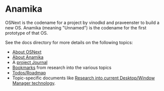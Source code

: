 Anamika
=======

OSNext is the codename for a project by vinodkd and praveenster to build a new OS.
Anamika (meaning "Unnamed") is the codename for the first prototype of that OS.

See the docs directory for more details on the following topics:

- [About OSNext](docs/about_osnext.md)
- [About Anamika](docs/about_anamika.md)
- A [project Journal](docs/journal.md)
- [Bookmarks](docs/bookmarks.md) from research into the various topics
- [Todos/Roadmap](docs/todos.txt)
- Topic-specific documents like [Research into current Desktop/Window Manager technology](docs/desktop_reseach.md).

